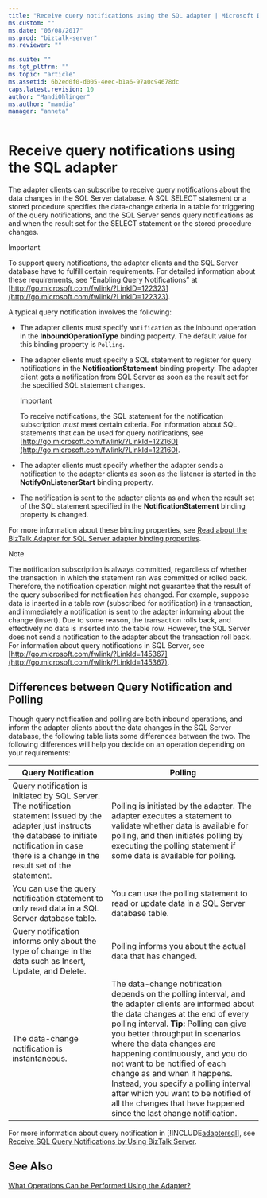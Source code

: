 ```yaml
---
title: "Receive query notifications using the SQL adapter | Microsoft Docs"
ms.custom: ""
ms.date: "06/08/2017"
ms.prod: "biztalk-server"
ms.reviewer: ""

ms.suite: ""
ms.tgt_pltfrm: ""
ms.topic: "article"
ms.assetid: 6b2ed0f0-d005-4eec-b1a6-97a0c94678dc
caps.latest.revision: 10
author: "MandiOhlinger"
ms.author: "mandia"
manager: "anneta"
---
```

# Receive query notifications using the SQL adapter
The adapter clients can subscribe to receive query notifications about the data changes in the SQL Server database. A SQL SELECT statement or a stored procedure specifies the data-change criteria in a table for triggering of the query notifications, and the SQL Server sends query notifications as and when the result set for the SELECT statement or the stored procedure changes.  
  
> [!IMPORTANT]
>  To support query notifications, the adapter clients and the SQL Server database have to fulfill certain requirements. For detailed information about these requirements, see “Enabling Query Notifications” at [http://go.microsoft.com/fwlink/?LinkID=122323](http://go.microsoft.com/fwlink/?LinkID=122323).  
  
 A typical query notification involves the following:  
  
-   The adapter clients must specify `Notification` as the inbound operation in the **InboundOperationType** binding property. The default value for this binding property is `Polling`.  
  
-   The adapter clients must specify a SQL statement to register for query notifications in the **NotificationStatement** binding property. The adapter client gets a notification from SQL Server as soon as the result set for the specified SQL statement changes.  
  
    > [!IMPORTANT]
    >  To receive notifications, the SQL statement for the notification subscription *must* meet certain criteria. For information about SQL statements that can be used for query notifications, see [http://go.microsoft.com/fwlink/?LinkId=122160](http://go.microsoft.com/fwlink/?LinkId=122160).  
  
-   The adapter clients must specify whether the adapter sends a notification to the adapter clients as soon as the listener is started in the **NotifyOnListenerStart** binding property.  
  
-   The notification is sent to the adapter clients as and when the result set of the SQL statement specified in the **NotificationStatement** binding property is changed.  
  
 For more information about these binding properties, see [Read about the BizTalk Adapter for SQL Server adapter binding properties](../../adapters-and-accelerators/adapter-sql/read-about-the-biztalk-adapter-for-sql-server-adapter-binding-properties.md).  
  
> [!NOTE]
>  The notification subscription is always committed, regardless of whether the transaction in which the statement ran was committed or rolled back. Therefore, the notification operation might not guarantee that the result of the query subscribed for notification has changed. For example, suppose data is inserted in a table row (subscribed for notification) in a transaction, and immediately a notification is sent to the adapter informing about the change (insert). Due to some reason, the transaction rolls back, and effectively no data is inserted into the table row. However, the SQL Server does not send a notification to the adapter about the transaction roll back. For information about query notifications in SQL Server, see [http://go.microsoft.com/fwlink/?LinkId=145367](http://go.microsoft.com/fwlink/?LinkId=145367).  
  
## Differences between Query Notification and Polling  
 Though query notification and polling are both inbound operations, and inform the adapter clients about the data changes in the SQL Server database, the following table lists some differences between the two. The following differences will help you decide on an operation depending on your requirements:  
  
|Query Notification|Polling|  
|------------------------|-------------|  
|Query notification is initiated by SQL Server. The notification statement issued by the adapter just instructs the database to initiate notification in case there is a change in the result set of the statement.|Polling is initiated by the adapter. The adapter executes a statement to validate whether data is available for polling, and then initiates polling by executing the polling statement if some data is available for polling.|  
|You can use the query notification statement to only read data in a SQL Server database table.|You can use the polling statement to read or update data in a SQL Server database table.|  
|Query notification informs only about the type of change in the data such as Insert, Update, and Delete.|Polling informs you about the actual data that has changed.|  
|The data-change notification is instantaneous.|The data-change notification depends on the polling interval, and the adapter clients are informed about the data changes at the end of every polling interval. **Tip:**  Polling can give you better throughput in scenarios where the data changes are happening continuously, and you do not want to be notified of each change as and when it happens. Instead, you specify a polling interval after which you want to be notified of all the changes that have happened since the last change notification.|  
  
 For more information about query notification in [!INCLUDE[adaptersql](../../includes/adaptersql-md.md)], see [Receive SQL Query Notifications by Using BizTalk Server](../../adapters-and-accelerators/adapter-sql/receive-sql-query-notifications-using-biztalk-server.md).  
  
## See Also  
 [What Operations Can be Performed Using the Adapter?](https://msdn.microsoft.com/library/cc185435(v=bts.10).aspx)